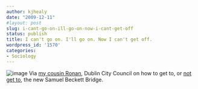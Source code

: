 ```yaml
---
author: kjhealy
date: "2009-12-11"
#layout: post
slug: i-cant-go-on-ill-go-on-now-i-cant-get-off
status: publish
title: I can't go on. I'll go on. Now I can't get off.
wordpress_id: '1570'
categories:
- Sociology
---
```



 ![image](http://www.kieranhealy.org/files/misc/beckett-bridge.png)
 Via [my cousin Ronan](http://www.ronanpalliser.ie/), Dublin City Council on how to get to, or [not get to](http://www.dublincity.ie/Press/Documents/SK-3004_Rev_D.pdf), the new Samuel Beckett Bridge.
